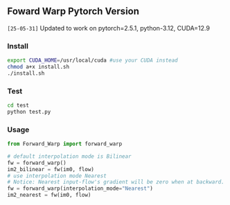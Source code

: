 ## Foward Warp Pytorch Version

`[25-05-31]` Updated to work on pytorch=2.5.1, python-3.12, CUDA=12.9

### Install

```bash
export CUDA_HOME=/usr/local/cuda #use your CUDA instead
chmod a+x install.sh
./install.sh
```

### Test

```bash
cd test
python test.py
```

### Usage

```python
from Forward_Warp import forward_warp

# default interpolation mode is Bilinear
fw = forward_warp()
im2_bilinear = fw(im0, flow) 
# use interpolation mode Nearest
# Notice: Nearest input-flow's gradient will be zero when at backward.
fw = forward_warp(interpolation_mode="Nearest")  
im2_nearest = fw(im0, flow) 
```

